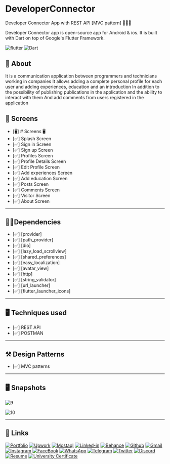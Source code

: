 # DeveloperConnector




Developer Connector App with REST API [MVC pattern] 👨🏻‍💻

Developer Connector app is open-source  app for Android & ios. It is built with Dart on top of Google's Flutter Framework.

![flutter](https://img.shields.io/badge/Flutter-Framework-green?logo=flutter)
![Dart](https://img.shields.io/badge/Dart-Language-blue?logo=dart)


## 🚀 About

It is a communication application between programmers and technicians working in companies
It allows adding a complete personal profile for each user and adding experiences, education and an introduction
In addition to the possibility of publishing publications in the application and the ability to interact with them
And add comments from users registered in the application



## 📱 Screens
- [🖥] # Screens 🖥
- [✅] Splash Screen
- [✅] Sign in Screen
- [✅] Sign up Screen
- [✅] Profiles Screen
- [✅] Profile Details Screen
- [✅] Edit Profile Screen
- [✅] Add experiences Screen
- [✅] Add education Screen
- [✅] Posts Screen
- [✅] Comments Screen
- [✅] Visitor Screen
- [✅] About Screen
--------------------------------
## 🧑‍💻Dependencies
- [✅] [provider]
- [✅] [path_provider]
- [✅] [dio]
- [✅] [lazy_load_scrollview]
- [✅] [shared_preferences]
- [✅] [easy_localization]
- [✅] [avatar_view]
- [✅] [http]
- [✅] [string_validator]
- [✅] [url_launcher]
- [✅] [flutter_launcher_icons]

--------------------------------
## 🖥 Techniques used
- [✅] REST API
- [✅] POSTMAN
-------------------------------

## ⚒️ Design Patterns
- [✅] MVC patterns
-------------------------------



## 🖥  Snapshots

![9](https://user-images.githubusercontent.com/49205538/194057384-413d935f-3da2-4259-8e7c-c892d436c1f3.png)

![10](https://user-images.githubusercontent.com/49205538/194100301-1e15d61e-c114-492a-bd94-5dbb56039cee.png)

-------------------------------

## 🔗 Links

[![Portfolio](https://img.shields.io/badge/Portfolio-5340ff?style=for-the-badge&logo=Google-chrome&logoColor=white)](https://eng-yousef-aljazzar.netlify.app/)
[![Upwork](https://img.shields.io/badge/Upwork-6FDA44?style=for-the-badge&logo=Upwork&logoColor=white)](https://www.upwork.com/freelancers/~01a7a477862f25736c)
[![Mostaql](https://img.shields.io/badge/Mostaql-%230058CC?style=for-the-badge&logo=Osano&logoColor=white)](https://mostaql.com/u/joseph_n_j)
[![Linked-in](https://img.shields.io/badge/Linked_In-0077B5?style=for-the-badge&logo=LinkedIn&logoColor=white)](https://www.linkedin.com/in/yousef-aljazzar/)
[![Behance](https://img.shields.io/badge/Behance-1769FF?style=for-the-badge&logo=Behance&logoColor=white)](https://www.behance.net/josephaljazzar)
[![Github](https://img.shields.io/badge/GitHub-000000?style=for-the-badge&logo=GitHub&logoColor=white)](https://github.com/yousefaljazzar99)
[![Gmail](https://img.shields.io/badge/Gmail-D14836?style=for-the-badge&logo=Gmail&logoColor=white)](mailto:Yousef.n.aljazzar@gmail.com)
[![Instagram](https://img.shields.io/badge/Instagram-E4405F?style=for-the-badge&logo=instagram&logoColor=white)](https://www.instagram.com/joseph.n.j99/)
[![FaceBook](https://img.shields.io/badge/FACEBOOK-1877F2?style=for-the-badge&logo=facebook&logoColor=white)](https://www.facebook.com/joseph.aljazzar.7)
[![WhatsApp](https://img.shields.io/badge/WHATSAPP-25D366?style=for-the-badge&logo=whatsapp&logoColor=white)](https://wa.me/972595659707)
[![Telegram](https://img.shields.io/badge/TELEGRAM-26A5E4?style=for-the-badge&logo=TELEGRAM&logoColor=white)](https://t.me/YousefAljazzar99)
[![Twitter](https://img.shields.io/badge/TWITTER-1DA1F2?style=for-the-badge&logo=twitter&logoColor=white)](https://twitter.com/Mr_Yousef_99)
[![Discord](https://img.shields.io/badge/DISCORD-5865F2?style=for-the-badge&logo=Discord&logoColor=white)](https://discord.com/invite/GBF5D4QN)
[![Resume](https://img.shields.io/badge/RESUME-8CA1AF?style=for-the-badge&logo=Read%20the%20Docs&logoColor=white)](https://d1fdloi71mui9q.cloudfront.net/a4mQBz7ShehhAwbbGgHf_Resume_Flutter_Yousef.pdf)
[![University Certificate ](https://img.shields.io/badge/University%20certificate-EC1C24?style=for-the-badge&logo=Adobe%20Acrobat%20Reader&logoColor=white)](https://drive.google.com/file/d/1ph4y4YMTwnjqUDkp-wb00g96UJ8W3fDG/view?usp=sharing)
